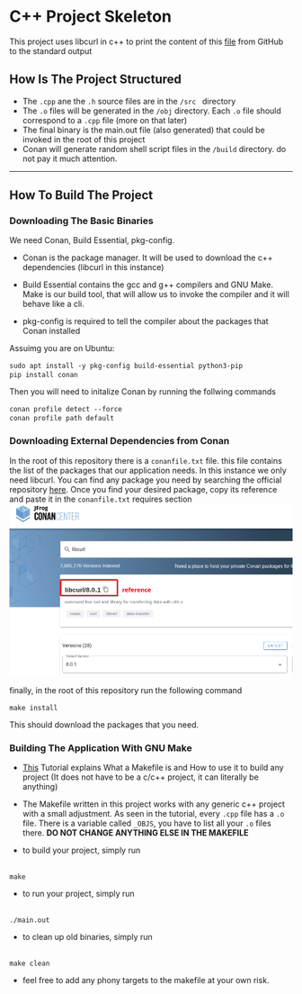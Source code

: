 # C++ Project Skeleton

This project uses libcurl in c++ to print the content of this [file](https://raw.githubusercontent.com/samerbahri98/cpp-project-skeleton/main/content/ligmawhat.txt) from GitHub to the standard output

## How Is The Project Structured

- The `.cpp` ane the `.h` source files are in the `/src ` directory
- The `.o` files will be generated in the `/obj` directory.
Each `.o` file should correspond to a `.cpp` file (more on that later)
- The final binary is the main.out file (also generated) that could be invoked in the root of this project 
- Conan will generate random shell script files in the `/build` directory. do not pay it much attention.
---
## How To Build The Project

### Downloading The Basic Binaries
We need Conan, Build Essential, pkg-config.

 - Conan is the package manager. It will be used to download the c++ dependencies (libcurl in this instance)

 - Build Essential contains the gcc and g++ compilers and GNU Make. Make is our build tool, that will allow us to invoke the compiler and it will behave like a cli.

 - pkg-config is required to tell the compiler about the packages that Conan installed


Assuimg you are on Ubuntu:
```shell
sudo apt install -y pkg-config build-essential python3-pip
pip install conan
```
Then you will need to initalize Conan by running the follwing commands

```shell
conan profile detect --force
conan profile path default
```

### Downloading External Dependencies from Conan

In the root of this repository there is a `conanfile.txt` file. this file contains the list of the packages that our application needs. In this instance we only need libcurl.
You can find any package you need by searching the official repository [here](https://conan.io/center/). Once you find your desired package, copy its reference and paste it in the `conanfile.txt` requires section
![conan](screenshots/conan.png)

finally, in the root of this repository run the following command
```shell
make install
```

This should download the packages that you need.
### Building The Application With GNU Make

 - [This](https://www.youtube.com/watch?v=GExnnTaBELk) Tutorial explains What a Makefile is and How to use it to build any project (It does not have to be a c/c++ project, it can literally be anything)

 - The Makefile written in this project works with any generic c++ project with a small adjustment. As seen in the tutorial, every `.cpp` file has a `.o` file. There is a variable called `_OBJS`, you have to list all your `.o` files there. **DO NOT CHANGE ANYTHING ELSE IN THE MAKEFILE**

 - to build your project, simply run
 ```

make
 ```
 - to run your project, simply run
 ```

./main.out
 ```
  - to clean up old binaries, simply run
 ```

make clean
 ```

 - feel free to add any phony targets to the makefile at your own risk.